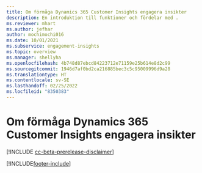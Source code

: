 ```yaml
---
title: Om förmåga Dynamics 365 Customer Insights engagera insikter
description: En introduktion till funktioner och fördelar med .
ms.reviewer: mhart
ms.author: jefhar
author: mochimochi016
ms.date: 10/01/2021
ms.subservice: engagement-insights
ms.topic: overview
ms.manager: shellyha
ms.openlocfilehash: 4b748d87ebcd84223712e71159e25b614e8d2c99
ms.sourcegitcommit: 1946d7af0bd2ca216885bec3c5c95009996d9a28
ms.translationtype: HT
ms.contentlocale: sv-SE
ms.lasthandoff: 02/25/2022
ms.locfileid: "8350383"
---
```

# <a name="about-dynamics-365-customer-insights-engagement-insights-capability"></a>Om förmåga Dynamics 365 Customer Insights engagera insikter 

[!INCLUDE [cc-beta-prerelease-disclaimer](includes/cc-beta-prerelease-disclaimer.md)]

[!INCLUDE[footer-include](../includes/footer-banner.md)]
